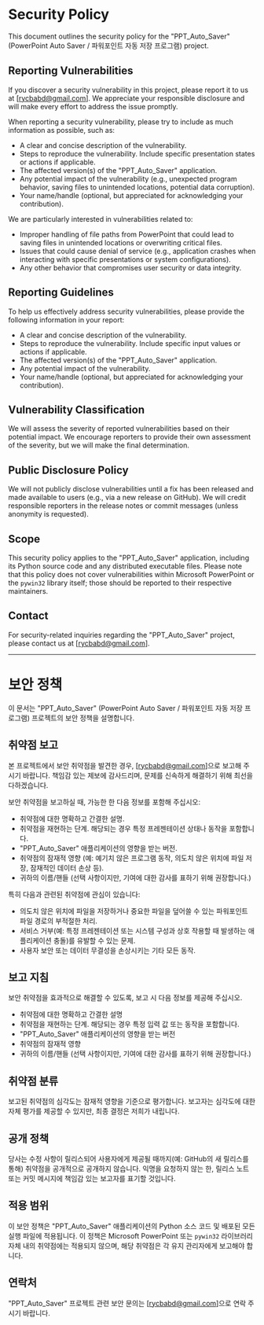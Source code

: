 # Security Policy

This document outlines the security policy for the "PPT_Auto_Saver" (PowerPoint Auto Saver / 파워포인트 자동 저장 프로그램) project.

## Reporting Vulnerabilities

If you discover a security vulnerability in this project, please report it to us at [rycbabd@gmail.com]. We appreciate your responsible disclosure and will make every effort to address the issue promptly.

When reporting a security vulnerability, please try to include as much information as possible, such as:

* A clear and concise description of the vulnerability.
* Steps to reproduce the vulnerability. Include specific presentation states or actions if applicable.
* The affected version(s) of the "PPT_Auto_Saver" application.
* Any potential impact of the vulnerability (e.g., unexpected program behavior, saving files to unintended locations, potential data corruption).
* Your name/handle (optional, but appreciated for acknowledging your contribution).

We are particularly interested in vulnerabilities related to:

* Improper handling of file paths from PowerPoint that could lead to saving files in unintended locations or overwriting critical files.
* Issues that could cause denial of service (e.g., application crashes when interacting with specific presentations or system configurations).
* Any other behavior that compromises user security or data integrity.

## Reporting Guidelines

To help us effectively address security vulnerabilities, please provide the following information in your report:

* A clear and concise description of the vulnerability.
* Steps to reproduce the vulnerability. Include specific input values or actions if applicable.
* The affected version(s) of the "PPT_Auto_Saver" application.
* Any potential impact of the vulnerability.
* Your name/handle (optional, but appreciated for acknowledging your contribution).

## Vulnerability Classification

We will assess the severity of reported vulnerabilities based on their potential impact. We encourage reporters to provide their own assessment of the severity, but we will make the final determination.

## Public Disclosure Policy

We will not publicly disclose vulnerabilities until a fix has been released and made available to users (e.g., via a new release on GitHub). We will credit responsible reporters in the release notes or commit messages (unless anonymity is requested).

## Scope

This security policy applies to the "PPT_Auto_Saver" application, including its Python source code and any distributed executable files. Please note that this policy does not cover vulnerabilities within Microsoft PowerPoint or the `pywin32` library itself; those should be reported to their respective maintainers.

## Contact

For security-related inquiries regarding the "PPT_Auto_Saver" project, please contact us at [rycbabd@gmail.com].

---

# 보안 정책

이 문서는 "PPT_Auto_Saver" (PowerPoint Auto Saver / 파워포인트 자동 저장 프로그램) 프로젝트의 보안 정책을 설명합니다.

## 취약점 보고

본 프로젝트에서 보안 취약점을 발견한 경우, [rycbabd@gmail.com]으로 보고해 주시기 바랍니다. 책임감 있는 제보에 감사드리며, 문제를 신속하게 해결하기 위해 최선을 다하겠습니다.

보안 취약점을 보고하실 때, 가능한 한 다음 정보를 포함해 주십시오:

* 취약점에 대한 명확하고 간결한 설명.
* 취약점을 재현하는 단계. 해당되는 경우 특정 프레젠테이션 상태나 동작을 포함합니다.
* "PPT_Auto_Saver" 애플리케이션의 영향을 받는 버전.
* 취약점의 잠재적 영향 (예: 예기치 않은 프로그램 동작, 의도치 않은 위치에 파일 저장, 잠재적인 데이터 손상 등).
* 귀하의 이름/핸들 (선택 사항이지만, 기여에 대한 감사를 표하기 위해 권장합니다.)

특히 다음과 관련된 취약점에 관심이 있습니다:

* 의도치 않은 위치에 파일을 저장하거나 중요한 파일을 덮어쓸 수 있는 파워포인트 파일 경로의 부적절한 처리.
* 서비스 거부(예: 특정 프레젠테이션 또는 시스템 구성과 상호 작용할 때 발생하는 애플리케이션 충돌)를 유발할 수 있는 문제.
* 사용자 보안 또는 데이터 무결성을 손상시키는 기타 모든 동작.

## 보고 지침

보안 취약점을 효과적으로 해결할 수 있도록, 보고 시 다음 정보를 제공해 주십시오.

* 취약점에 대한 명확하고 간결한 설명
* 취약점을 재현하는 단계. 해당되는 경우 특정 입력 값 또는 동작을 포함합니다.
* "PPT_Auto_Saver" 애플리케이션의 영향을 받는 버전
* 취약점의 잠재적 영향
* 귀하의 이름/핸들 (선택 사항이지만, 기여에 대한 감사를 표하기 위해 권장합니다.)

## 취약점 분류

보고된 취약점의 심각도는 잠재적 영향을 기준으로 평가합니다. 보고자는 심각도에 대한 자체 평가를 제공할 수 있지만, 최종 결정은 저희가 내립니다.

## 공개 정책

당사는 수정 사항이 릴리스되어 사용자에게 제공될 때까지(예: GitHub의 새 릴리스를 통해) 취약점을 공개적으로 공개하지 않습니다. 익명을 요청하지 않는 한, 릴리스 노트 또는 커밋 메시지에 책임감 있는 보고자를 표기할 것입니다.

## 적용 범위

이 보안 정책은 "PPT_Auto_Saver" 애플리케이션의 Python 소스 코드 및 배포된 모든 실행 파일에 적용됩니다. 이 정책은 Microsoft PowerPoint 또는 `pywin32` 라이브러리 자체 내의 취약점에는 적용되지 않으며, 해당 취약점은 각 유지 관리자에게 보고해야 합니다.

## 연락처

"PPT_Auto_Saver" 프로젝트 관련 보안 문의는 [rycbabd@gmail.com]으로 연락 주시기 바랍니다.
